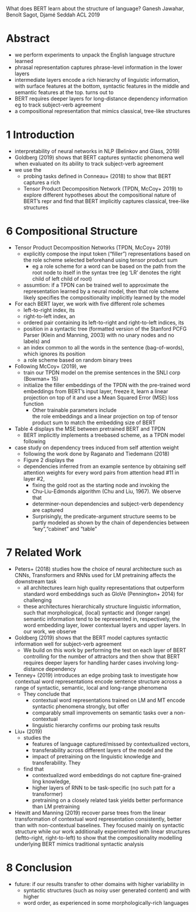 What does BERT learn about the structure of language?
Ganesh Jawahar, Benoı̂t Sagot, Djamé Seddah
ACL 2019

# Abstract

* we perform experiments to unpack the English language structure learned
* phrasal representation captures phrase-level information in the lower layers
* intermediate layers encode a rich hierarchy of linguistic information, with
  surface features at the bottom, syntactic features in the middle and
  semantic features at the top. turns out to
* BERT requires deeper layers for long-distance dependency information
  eg to track subject-verb agreement
* a compositional representation that mimics classical, tree-like structures

# 1 Introduction

* interpretability of neural networks in NLP (Belinkov and Glass, 2019)
* Goldberg (2019) shows that BERT captures syntactic phenomena well when
  evaluated on its ability to track subject-verb agreement
* we use the
  * probing tasks defined in Conneau+ (2018) to show that BERT captures a rich
  * Tensor Product Decomposition Network (TPDN, McCoy+ 2019) to explore
    different hypotheses about the compositional nature of BERT’s repr
    and find that BERT implicitly captures classical, tree-like structures

# 6 Compositional Structure

* Tensor Product Decomposition Networks (TPDN, McCoy+ 2019)
  * explicitly compose the input token (“filler”) representations
    based on the role scheme selected beforehand using tensor product sum
    * eg a role scheme for a word can be based on the path
      from the root node to itself in the syntax tree
      (eg ‘LR’ denotes the right child of left child of root)
  * assumtion: if a TPDN can be trained well to approximate the representation
    learned by a neural model, then that role scheme likely specifies the
    compositionality implicitly learned by the model
* For each BERT layer, we work with five different role schemes
  * left-to-right index, its
  * right-to-left index, an
  * ordered pair containing its left-to-right and right-to-left indices, its
  * position in a syntactic tree (formatted version of the Stanford PCFG Parser
    (Klein and Manning, 2003) with no unary nodes and no labels) and
  * an index common to all the words in the sentence (bag-of-words), which
    ignores its position
  * a role scheme based on random binary trees
* Following McCoy+ (2019), we
  * train our TPDN model on the premise sentences in the SNLI corp (Bowman+ 15)
  * initialize the filler embeddings of the TPDN with the pre-trained word
    embeddings from BERT’s input layer, freeze it, learn a linear projection on
    top of it and use a Mean Squared Error (MSE) loss function
    * Other trainable parameters include  
      the role embeddings and a linear projection on top of tensor product sum
      to match the embedding size of BERT
* Table 4 displays the MSE between pretrained BERT and TPDN
  * BERT implicitly implements a treebased scheme, as a TPDN model following
* case study on dependency trees induced from self attention weight
  * following the work done by Raganato and Tiedemann (2018)
  * Figure 2 displays the
  * dependencies inferred from an example sentence by obtaining self attention
    weights for every word pairs from attention head #11 in layer #2,
    * fixing the gold root as the starting node and invoking the
    * Chu-Liu-Edmonds algorithm (Chu and Liu, 1967). We observe that
    * determiner-noun dependencies and subject-verb dependency are captured
    * Surprisingly, the predicate-argument structure seems to be partly modeled
      as shown by the chain of dependencies between “key”,“cabinet” and “table”

# 7 Related Work

* Peters+ (2018) studies how the choice of neural architecture such as CNNs,
  Transformers and RNNs used for LM pretraining affects the downstream task
  * all architectures learn high quality representations that outperform
    standard word embeddings such as GloVe (Pennington+ 2014) for challenging
  * these architectures hierarchically structure linguistic information, such
    that morphological, (local) syntactic and (longer range) semantic
    information tend to be represented in, respectively, the word embedding
    layer, lower contextual layers and upper layers. In our work, we observe
* Goldberg (2019) shows that the BERT model captures syntactic information well
  for subject-verb agreement
  * We build on this work by performing the test on each layer of BERT
    controlling for the number of attractors and then show that BERT requires
    deeper layers for handling harder cases involving long-distance dependency
* Tenney+ (2019) introduces an edge probing task to
  investigate how contextual word representations encode sentence structure
  across a range of syntactic, semantic, local and long-range phenomena
  * They conclude that
    * contextual word representations trained on LM and MT encode syntactic
      phenomena strongly, but offer
    * comparably small improvements on semantic tasks over a non-contextual
    * linguistic hierarchy confirms our probing task results
* Liu+ (2019)
  * studies the
    * features of language captured/missed by contextualized vectors,
    * transferability across different layers of the model and the
    * impact of pretraining on the linguistic knowledge and transferability.  They
  * find that
    * contextualized word embeddings do not capture fine-grained ling knowledge,
    * higher layers of RNN to be task-specific (no such patt for a transformer)
    * pretraining on a closely related task yields
      better performance than LM pretraining
* Hewitt and Manning (2019) recover parse trees from the linear transformation
  of contextual word representation consistently, better than with
  non-contextual baselines. They focused mainly on syntactic structure while our
  work additionally experimented with linear structures (leftto-right,
  right-to-left) to show that the compositionality modelling underlying BERT
  mimics traditional syntactic analysis

# 8 Conclusion

* future: if our results transfer to other domains with higher variability in
  * syntactic structures (such as noisy user generated content) and with higher
  * word order, as experienced in some morphologically-rich languages
